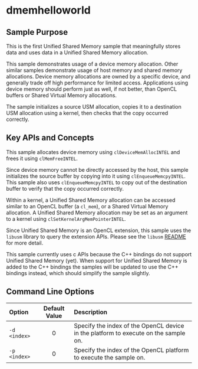 # dmemhelloworld

## Sample Purpose

This is the first Unified Shared Memory sample that meaningfully stores data and uses data in a Unified Shared Memory allocation.

This sample demonstrates usage of a device memory allocation.
Other similar samples demonstrate usage of host memory and shared memory allocations.
Device memory allocations are owned by a specific device, and generally trade off high performance for limited access.
Applications using device memory should perform just as well, if not better, than OpenCL buffers or Shared Virtual Memory allocations.

The sample initializes a source USM allocation, copies it to a destination USM allocation using a kernel, then checks that the copy occurred correctly.

## Key APIs and Concepts

This sample allocates device memory using `clDeviceMemAllocINTEL` and frees it using `clMemFreeINTEL`.

Since device memory cannot be directly accessed by the host, this sample initializes the source buffer by copying into it using `clEnqueueMemcpyINTEL`.
This sample also uses `clEnqueueMemcpyINTEL` to copy out of the destination buffer to verify that the copy occurred correctly.

Within a kernel, a Unified Shared Memory allocation can be accessed similar to an OpenCL buffer (a `cl_mem`), or a Shared Virtual Memory allocation.
A Unified Shared Memory allocation may be set as an argument to a kernel using `clSetKernelArgMemPointerINTEL`.

Since Unified Shared Memory is an OpenCL extension, this sample uses the `libusm` library to query the extension APIs.
Please see the `libusm` [README](../libusm/README.md) for more detail.

This sample currently uses c APIs because the C++ bindings do not support Unified Shared Memory (yet).
When support for Unified Shared Memory is added to the C++ bindings the samples will be updated to use the C++ bindings instead, which should simplify the sample slightly.

## Command Line Options

| Option | Default Value | Description |
|:--|:-:|:--|
| `-d <index>` | 0 | Specify the index of the OpenCL device in the platform to execute on the sample on.
| `-p <index>` | 0 | Specify the index of the OpenCL platform to execute the sample on.
